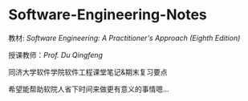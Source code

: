 # Software-Engineering-Notes
教材:  *Software Engineering: A Practitioner's Approach (Eighth Edition)*

授课教师：*Prof. Du Qingfeng*

同济大学软件学院软件工程课堂笔记&期末复习要点

希望能帮助软院人省下时间来做更有意义的事情嗯...





